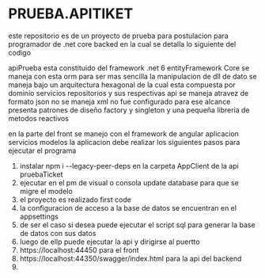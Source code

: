 # PRUEBA.APITIKET
este repositorio es de un proyecto de prueba para postulacion para programador de .net core backed
en la cual se detalla lo siguiente del codigo


apiPrueba esta constituido del framework .net 6 entityFramework Core
se maneja con esta orm para ser mas sencilla la manipulacion de dll de dato se maneja bajo un arquitectura hexagonal
de la cual esta compuesta por dominio servicios repositorios y sus respectivas api se maneja atravez de formato json no se maneja xml no fue configurado para ese alcance
presenta patrones de diseño factory y singleton
y una pequeña libreria de metodos reactivos 

en la parte del front se manejo con el framework de angular aplicacion servicios modelos la aplicacion debe realizar los siguientes pasos para ejecutar el programa

1. instalar npm i --legacy-peer-deps en la carpeta AppClient de la api pruebaTicket
2.  ejecutar en el pm de visual o consola update database para que se migre el modelo
3.  el proyecto es realizado first code
4.  la configuracion de acceso a la base de datos se encuentran en el appsettings
5.  de ser el caso si desea puede ejecutar el script sql para generar la base de datos con sus datos
6.  luego de ellp puede ejecutar la api y dirigirse al puertto 
7.  https://localhost:44450 para el front
8.  https://localhost:44350/swagger/index.html para la api del backend
9.  
